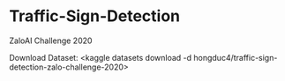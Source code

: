 # Traffic-Sign-Detection
ZaloAI Challenge 2020

Download Dataset: <kaggle datasets download -d hongduc4/traffic-sign-detection-zalo-challenge-2020>
